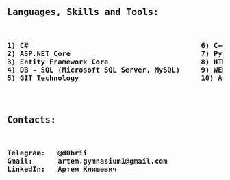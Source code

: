 <pre>
<h2>Languages, Skills and Tools: </h2>
<h3>1) C#                                         6) C++ Basics 
2) ASP.NET Core                               7) Python 
3) Entity Framework Core                      8) HTML5, CSS
4) DB - SQL (Microsoft SQL Server, MySQL)     9) WEB, Computer Systems                              
5) GIT Technology                             10) Assembly Basics 
</h3></pre><pre>
<h2>Contacts: </h2>
<h3>Telegram:   @d0brii
Gmail:      artem.gymnasium1@gmail.com
LinkedIn:   Артем Клишевич
</h3></pre>

